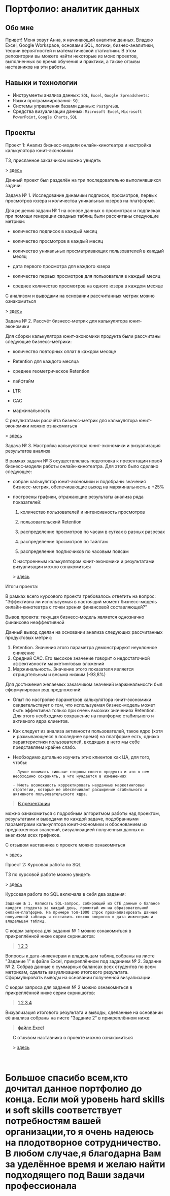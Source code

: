 
# Портфолио: аналитик данных

## Обо мне 

Привет! Меня зовут Анна, я начинающий аналитик данных. Владею Excel, Google Workspace, основами SQL, логики, бизнес-аналитики, теории вероятностей и математической статистики.
В этом репозитории вы можете найти некоторые из моих проектов, выполненных во время обучения и практики, а также отзывы наставников на эти работы.
<br>

## Навыки и технологии
- Инструменты анализа данных: ``SQL``, ``Excel``, ``Google Spreadsheets``: 
- Языки программирования: ``SQL`` 
- Системы управления базами данных: ``PostgreSQL``
- Средства визуализации данных: ``Microsoft Excel``, ``Microsoft PowerPoint``, ``Google Charts``, ``SQL``




## Проекты
<p> Проект 1: Анализ бизнесс-модели онлайн-кинотеатра и настройка калькулятора юнит-экономики </p>

<p> ТЗ, присланное заказчиком можно увидеть  <p>
	> <a href="Проект  1  ТЗ.jpg" > здесь </a>
<p> Данный проект был разделён на три последовательно выполнявшихся задачи: <p>

<p> Задача № 1. Исследование динамики подписок, просмотров, первых просмотров юзера и количества уникальных юзеров на платформе.<p>
<p>Для решения задачи № 1 на основе данных о просмотрах и подписках при помощи генерации сводных таблиц были рассчитаны следующие метрики:  <p>

- количество подписок в каждый месяц  
	
- количество просмотров в каждый месяц 
  
- количество уникальных просматривающих пользователей в каждый месяц 
  
- дата первого просмотра для каждого юзера 
  
- количество первых просмотров для пользователя в каждый месяц 
  
- среднее количество просмотров на одного юзера в каждом месяце 

<p> С анализом и выводами на основании рассчитанных метрик можно ознакомиться <p>
	> <a href="Проект 1 Задача №  1 Анализ  подписок и просмотров.jpg" > здесь </a>





  <p> Задача № 2. Рассчёт бизнесс-метрик для калькулятора юнит-экономики <p>
Для сборки калькулятора юнит-экономики продукта были рассчитаны следующие бизнесс-метрики:
	  
- количество повторных оплат в каждом месяце 
	
- Retention для каждого месяца 	 
	  
- среднее геометрическое Retention
  
- лайфтайм
  
- LTR
     
- CAC

- маржинальность 
	 
<p> С результатами рассчёта бизнесс-метрик для калькулятора юнит-экономики  можно ознакомиться  <p>
	> <a href="Проект  1 Задача № 2 Рассчёт метрик юнит-экономики.jpg" > здесь </a>





 <p> Задача № 3. Настройка калькулятора юнит-экономики и визуализация результатов анализа <p>
В рамках задачи № 3 осуществлялась подготовка к презентации новой бизнесс-модели работы онлайн-кинотеатра. Для этого было сделано следующее: 
	 
- собран калькулятор юнит-экономики и подобраны значения бизнесс-метрик, обепечивающие выход на маржинальность в +25%
- построены графики, отражающие результаты анализа ряда показателей:
  
 	1) количество пользователей и интенсивность просмотров 
    
 	2) пользовательский Retention 

 	3) распределение просмотров по часам в сутках в разных разрезах
    
 	4) распределение просмотров по тайлтам 
   
 	5) распределение подписчиков по часовым поясам 
    

    <p> С настроенным калькулятором юнит-экономики и результатами визуализации можно ознакомиться  <p>
	> <a href="Проект 1 Задача № 3 Калькулятор юнит-экономики + Визуализация.xlsx" > здесь </a>
 


</ol>

Итоги проекта:

В рамках всего курсового проекта требовалось ответить на вопрос: "Эффективна ли используемая в настоящий момент бизнесс-модель онлайн-кинотеатра с точки зрения финансовой составляющей?" 

Вывод проекта: текущая бизнесс-модель является однозначно  финансово неэффективной

Данный вывод  сделан на основании анализа следующих рассчитанных продуктовых метрик:
   1) Retention. Значения этого параметра демонстрируют неуклонное снижение
   2) Средний CAC. Его высокое значение говорит о недостаточной эффективности маркетинговых вложений
   3) Маржинальность. Значение этого показателя является отрицательным и весьма низким (-93,8%)
      
Для достижения желаемых заказчиком значений маржинальности был сформулирован ряд предложений:


- Опыт по настройке параметров калькулятора юнит-экономики свидетельствует о том, что используемая бизнес-модель может быть эффективна только при очень высоких значениях Retention.  
Для этого необходимо сохранение на платформе стабильного и активного ядра клиентов. 

- Как следует из анализа активности пользователей, такое ядро (хотя и размывающееся в последнее время) на платформе есть, однако характеристики пользователей, входящих в него мы себе представляем крайне слабо.

- Необходимо детально изучить этих клиентов как ЦА, для того, чтобы:
      

      - Лучше понимать сильные стороны своего продукта и что в нем необходимо сохранять, а что нуждается в изменениях
                
      - Иметь возможность корректировать неудачные маркетинговые стратегии, которые не обеспечивают расширение стабильного и активного пользовательского ядра.

 > <a href="Проект 1 Анализ бизнесс-модели онлайн-кинотеатра и настройка калькулятора юнит-экономики.pdf"> В презентации   </a> 
<p>  можно ознакомиться с подробным алгоритмом работы над проектом, результатами и выводами по каждой задаче, подобранными параметрами калькулятора юнит-экономики и обоснованием их предложенных значений, визуализацией полученных данных и анализом всех графиков.  <p>


<p> С отзывом наставника о проекте можно ознакомиться <p> 
		  > <a href="Отзыв наставника на Проект 1.jpg">здесь   </a>
  
	

</ol>
<br> 

<p> Проект 2: Курсовая работа по SQL </p>
<p> ТЗ по курсовой работе можно увидеть <p>
> <a href=" Проект  2 ТЗ.jpg"> здесь </a>

<p> Курсовая работа по SQL включала в себя два задания: <p>

	Задание № 1. Написать SQL-запрос, собирающий из СТЕ данные о балансе каждого студента за каждый день, прожитый им на образовательной онлайн-платформе. На примере топ-1000 строк проанализировать данные полученной таблицы и составить список вопросов к дата-инженерам и владельцам таблиц. 

<p> С кодом запроса для задания № 1 можно ознакомиться в прикреплённой ниже серии скриншотов: <p>
	
> <a href="Проект 2 Задание № 1 Строки 1-50.jpg">  1 </a>
> <a href="Проект 2 Задание № 1 Строки 35-84.jpg"> 2 </a>
> <a href="Проект 2 Задание № 1 Строки 77-129.jpg"> 3 </a>

 Вопросы к дата-инженерам и владельцам таблиц собраны  на листе "Задание 1" в файле Excel, прикреплённом под заданием № 2.
	Задание № 2. 
	Собрав данные о суммарных балансах всех студентов по всем метрикам, сделать визуализацию итогового результата. Сформулировать выводы на основании полученной визуализации. 

<p> С кодом запроса для задания № 2 можно ознакомиться в прикреплённой ниже серии скриншотов: <p>
	
> <a href="Проект 2 Задание № 2 Строки 1-50.jpg"> 1 </a>
> <a href="Проект 2 Задание № 2 Строки 35-85.jpg"> 2 </a>
> <a href="Проект 2 Задание № 2 Строки 60-100.jpg"> 3 </a>
> <a href="Проект 2 Задание № 2 Строки 90-142.jpg"> 4 </a>
  <p> Визуализация итогового результата и выводы, сделанные на основании её анализа собраны на листе "Задание 2" в прикреплённом ниже:<p>

> <a href="Проект 2 Курсовая по SQL.xlsx"> файле Excel  </a>
<ol>
	<p> С отзывом наставника о проекте можно ознакомиться <p> 
> <a href="Отзыв наставника на Проект 2.jpg">здесь   </a

  
</li>

</ol>
<br> 



# Большое спасибо  всем,кто дочитал данное портфолио до конца. Если мой уровень hard skills и soft skills соответствует потребностям вашей организации,то я очень надеюсь на плодотворное сотрудничество. В любом случае,я благодарна Вам за уделённое время и желаю найти подходящего под Ваши задачи профессионала
